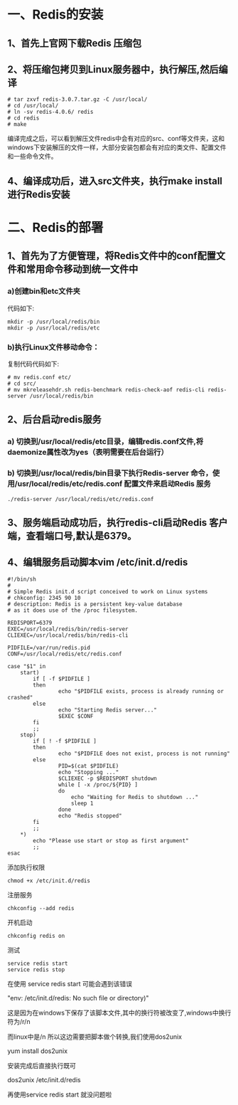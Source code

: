 # 一、Redis的安装
## 1、首先上官网下载Redis 压缩包
## 2、将压缩包拷贝到Linux服务器中，执行解压,然后编译
```
# tar zxvf redis-3.0.7.tar.gz -C /usr/local/
# cd /usr/local/
# ln -sv redis-4.0.6/ redis
# cd redis
# make
```
编译完成之后，可以看到解压文件redis中会有对应的src、conf等文件夹，这和windows下安装解压的文件一样，大部分安装包都会有对应的类文件、配置文件和一些命令文件。
## 4、编译成功后，进入src文件夹，执行make install进行Redis安装
# 二、Redis的部署
## 1、首先为了方便管理，将Redis文件中的conf配置文件和常用命令移动到统一文件中

### a)创建bin和etc文件夹

代码如下:
```
mkdir -p /usr/local/redis/bin
mkdir -p /usr/local/redis/etc
```
### b)执行Linux文件移动命令：

复制代码代码如下:
```
# mv redis.conf etc/
# cd src/
# mv mkreleasehdr.sh redis-benchmark redis-check-aof redis-cli redis-server /usr/local/redis/bin
```
## 2、后台启动redis服务

### a) 切换到/usr/local/redis/etc目录，编辑redis.conf文件,将daemonize属性改为yes（表明需要在后台运行）
### b) 切换到/usr/local/redis/bin目录下执行Redis-server 命令，使用/usr/local/redis/etc/redis.conf 配置文件来启动Redis 服务
```
./redis-server /usr/local/redis/etc/redis.conf
```
## 3、服务端启动成功后，执行redis-cli启动Redis 客户端，查看端口号,默认是6379。
## 4、编辑服务启动脚本vim /etc/init.d/redis
```
#!/bin/sh
#
# Simple Redis init.d script conceived to work on Linux systems
# chkconfig: 2345 90 10 
# description: Redis is a persistent key-value database
# as it does use of the /proc filesystem.

REDISPORT=6379
EXEC=/usr/local/redis/bin/redis-server
CLIEXEC=/usr/local/redis/bin/redis-cli

PIDFILE=/var/run/redis.pid
CONF=/usr/local/redis/etc/redis.conf

case "$1" in
    start)
        if [ -f $PIDFILE ]
        then
                echo "$PIDFILE exists, process is already running or crashed"
        else
                echo "Starting Redis server..."
                $EXEC $CONF
        fi
        ;;
    stop)
        if [ ! -f $PIDFILE ]
        then
                echo "$PIDFILE does not exist, process is not running"
        else
                PID=$(cat $PIDFILE)
                echo "Stopping ..."
                $CLIEXEC -p $REDISPORT shutdown
                while [ -x /proc/${PID} ]
                do
                    echo "Waiting for Redis to shutdown ..."
                    sleep 1
                done
                echo "Redis stopped"
        fi
        ;;
    *)
        echo "Please use start or stop as first argument"
        ;;
esac
```
添加执行权限
```
chmod +x /etc/init.d/redis
```
注册服务
```
chkconfig --add redis
```
开机启动
```
chkconfig redis on
```
测试
```
service redis start
service redis stop
```
在使用 service redis start 可能会遇到该错误


"env: /etc/init.d/redis: No such file or directory)"


这是因为在windows下保存了该脚本文件,其中的换行符被改变了,windows中换行符为/r/n


而linux中是/n 所以这边需要把脚本做个转换,我们使用dos2unix

yum install dos2unix 

安装完成后直接执行既可

dos2unix /etc/init.d/redis

再使用service redis start 就没问题啦















